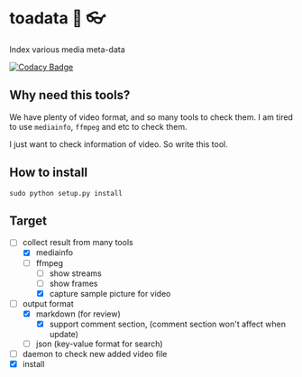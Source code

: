 # toadata :frog: :eyeglasses:

Index various media meta-data

[![Codacy Badge](https://api.codacy.com/project/badge/Grade/fec14c25e255475b8023f5f8e3818d2d)](https://www.codacy.com/app/lujing-zui/toadata?utm_source=github.com&amp;utm_medium=referral&amp;utm_content=liuyang1/toadata&amp;utm_campaign=Badge_Grade)

## Why need this tools?

We have plenty of video format, and so many tools to check them. I am tired to use `mediainfo`, `ffmpeg` and etc to check them.

I just want to check information of video. So write this tool.

## How to install

```
sudo python setup.py install
```

## Target

- [ ] collect result from many tools
    - [x] mediainfo
    - [ ] ffmpeg
        - [ ] show streams
        - [ ] show frames
        - [x] capture sample picture for video
- [ ] output format
    - [x] markdown (for review)
        - [x] support comment section, (comment section won't affect when update)
    - [ ] json (key-value format for search)
- [ ] daemon to check new added video file
- [x] install
